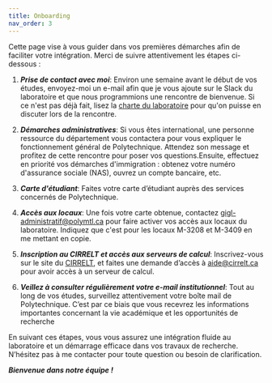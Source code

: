 ```yaml
---
title: Onboarding
nav_order: 3
---
```


Cette page vise à vous guider dans vos premières démarches afin de faciliter votre intégration. Merci de suivre attentivement les étapes ci-dessous :

1. ***Prise de contact avec moi***: Environ une semaine avant le début de vos études, envoyez-moi un e-mail afin que je vous ajoute sur le Slack du laboratoire et que nous programmions une rencontre de bienvenue. Si ce n'est pas déjà fait, lisez la [charte du laboratoire](docs/charte-laboratoire/charte-laboratoire) pour qu'on puisse en discuter lors de la rencontre.

2. ***Démarches administratives***: Si vous êtes international, une personne ressource du département vous contactera pour vous expliquer le fonctionnement général de Polytechnique. Attendez son message et profitez de cette rencontre pour poser vos questions.Ensuite, effectuez en priorité vos démarches d'immigration : obtenez votre numéro d'assurance sociale (NAS), ouvrez un compte bancaire, etc.

3. ***Carte d'étudiant***: Faites votre carte d’étudiant auprès des services concernés de Polytechnique. 

4. ***Accès aux locaux***: Une fois votre carte obtenue, contactez <gigl-administratif@polymtl.ca> pour faire activer vos accès aux locaux du laboratoire. Indiquez que c'est pour les locaux M-3208 et M-3409 en me mettant en copie.

5. ***Inscription au CIRRELT et accès aux serveurs de calcul***: Inscrivez-vous sur le site du [CIRRELT](https://www.cirrelt.ca/default.aspx?PAGE=INSCRIPTION), et faites une demande d’accès à <aide@cirrelt.ca> pour avoir accès à un serveur de calcul.

6. ***Veillez à consulter régulièrement votre e-mail institutionnel***: Tout au long de vos études, surveillez attentivement votre boîte mail de Polytechnique. C’est par ce biais que vous recevrez les informations importantes concernant la vie académique et les opportunités de recherche



En suivant ces étapes, vous vous assurez une intégration fluide au laboratoire et un démarrage efficace dans vos travaux de recherche. N’hésitez pas à me contacter pour toute question ou besoin de clarification.

***Bienvenue dans notre équipe !***

